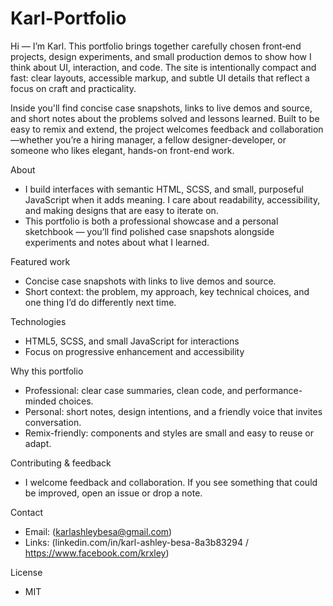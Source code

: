 # Karl-Portfolio

Hi — I’m Karl. This portfolio brings together carefully chosen front‑end projects, design experiments, and small production demos to show how I think about UI, interaction, and code. The site is intentionally compact and fast: clear layouts, accessible markup, and subtle UI details that reflect a focus on craft and practicality.

Inside you'll find concise case snapshots, links to live demos and source, and short notes about the problems solved and lessons learned. Built to be easy to remix and extend, the project welcomes feedback and collaboration—whether you’re a hiring manager, a fellow designer-developer, or someone who likes elegant, hands-on front-end work.

About
- I build interfaces with semantic HTML, SCSS, and small, purposeful JavaScript when it adds meaning. I care about readability, accessibility, and making designs that are easy to iterate on.
- This portfolio is both a professional showcase and a personal sketchbook — you’ll find polished case snapshots alongside experiments and notes about what I learned.

Featured work
- Concise case snapshots with links to live demos and source.
- Short context: the problem, my approach, key technical choices, and one thing I’d do differently next time.

Technologies
- HTML5, SCSS, and small JavaScript for interactions
- Focus on progressive enhancement and accessibility

Why this portfolio
- Professional: clear case summaries, clean code, and performance-minded choices.
- Personal: short notes, design intentions, and a friendly voice that invites conversation.
- Remix-friendly: components and styles are small and easy to reuse or adapt.

Contributing & feedback
- I welcome feedback and collaboration. If you see something that could be improved, open an issue or drop a note.

Contact
- Email: (karlashleybesa@gmail.com)
- Links: (linkedin.com/in/karl-ashley-besa-8a3b83294 / https://www.facebook.com/krxley)

License
- MIT
```
